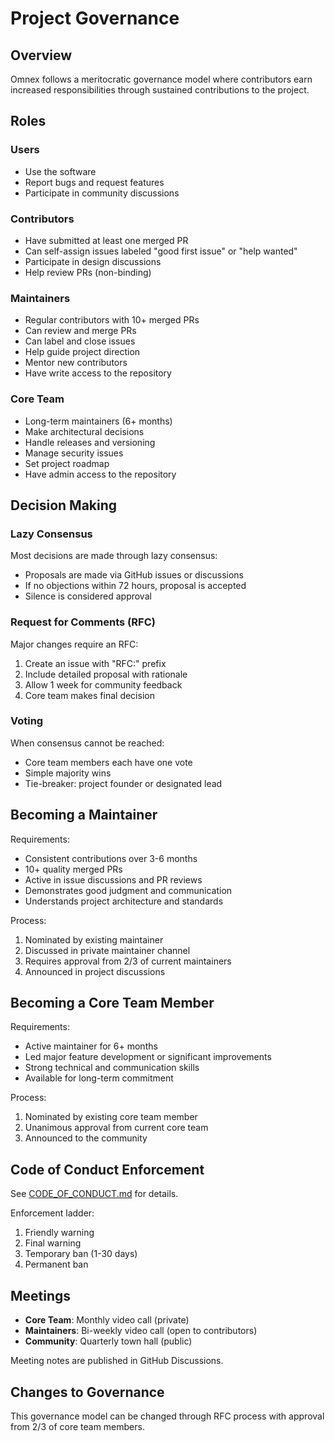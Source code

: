 # Project Governance

## Overview

Omnex follows a meritocratic governance model where contributors earn increased responsibilities through sustained contributions to the project.

## Roles

### Users
* Use the software
* Report bugs and request features
* Participate in community discussions

### Contributors
* Have submitted at least one merged PR
* Can self-assign issues labeled "good first issue" or "help wanted"
* Participate in design discussions
* Help review PRs (non-binding)

### Maintainers
* Regular contributors with 10+ merged PRs
* Can review and merge PRs
* Can label and close issues
* Help guide project direction
* Mentor new contributors
* Have write access to the repository

### Core Team
* Long-term maintainers (6+ months)
* Make architectural decisions
* Handle releases and versioning
* Manage security issues
* Set project roadmap
* Have admin access to the repository

## Decision Making

### Lazy Consensus
Most decisions are made through lazy consensus:
- Proposals are made via GitHub issues or discussions
- If no objections within 72 hours, proposal is accepted
- Silence is considered approval

### Request for Comments (RFC)
Major changes require an RFC:
1. Create an issue with "RFC:" prefix
2. Include detailed proposal with rationale
3. Allow 1 week for community feedback
4. Core team makes final decision

### Voting
When consensus cannot be reached:
- Core team members each have one vote
- Simple majority wins
- Tie-breaker: project founder or designated lead

## Becoming a Maintainer

Requirements:
- Consistent contributions over 3-6 months
- 10+ quality merged PRs
- Active in issue discussions and PR reviews
- Demonstrates good judgment and communication
- Understands project architecture and standards

Process:
1. Nominated by existing maintainer
2. Discussed in private maintainer channel
3. Requires approval from 2/3 of current maintainers
4. Announced in project discussions

## Becoming a Core Team Member

Requirements:
- Active maintainer for 6+ months
- Led major feature development or significant improvements
- Strong technical and communication skills
- Available for long-term commitment

Process:
1. Nominated by existing core team member
2. Unanimous approval from current core team
3. Announced to the community

## Code of Conduct Enforcement

See [CODE_OF_CONDUCT.md](CODE_OF_CONDUCT.md) for details.

Enforcement ladder:
1. Friendly warning
2. Final warning
3. Temporary ban (1-30 days)
4. Permanent ban

## Meetings

- **Core Team**: Monthly video call (private)
- **Maintainers**: Bi-weekly video call (open to contributors)
- **Community**: Quarterly town hall (public)

Meeting notes are published in GitHub Discussions.

## Changes to Governance

This governance model can be changed through RFC process with approval from 2/3 of core team members.